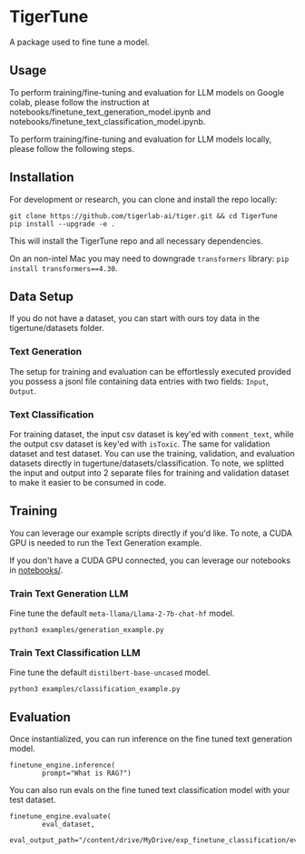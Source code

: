# TigerTune
A package used to fine tune a model.

## Usage
To perform training/fine-tuning and evaluation for LLM models on Google colab, please follow the instruction at notebooks/finetune_text_generation_model.ipynb and notebooks/finetune_text_classification_model.ipynb.

To perform training/fine-tuning and evaluation for LLM models locally, please follow the following steps.

## Installation

For development or research, you can clone and install the repo locally:
```shell
git clone https://github.com/tigerlab-ai/tiger.git && cd TigerTune
pip install --upgrade -e .
```
This will install the TigerTune repo and all necessary dependencies.

On an non-intel Mac you may need to downgrade `transformers` library: `pip install transformers==4.30`.

## Data Setup
If you do not have a dataset, you can start with ours toy data in the tigertune/datasets folder.

### Text Generation
The setup for training and evaluation can be effortlessly executed provided you possess a jsonl file containing data entries with two fields: `Input`, `Output`.

### Text Classification
For training dataset, the input csv dataset is key'ed with `comment_text`, while the output csv dataset is key'ed with `isToxic`.
The same for validation dataset and test dataset.
You can use the training, validation, and evaluation datasets directly in tugertune/datasets/classification. 
To note, we splitted the input and output into 2 separate files for training and validation dataset to make it easier to be consumed in code.

## Training

You can leverage our example scripts directly if you'd like. 
To note, a CUDA GPU is needed to run the Text Generation example.

If you don't have a CUDA GPU connected, you can leverage our notebooks in [notebooks/](notebooks/).

### Train Text Generation LLM
Fine tune the default `meta-llama/Llama-2-7b-chat-hf` model.
```shell
python3 examples/generation_example.py 
```

### Train Text Classification LLM
Fine tune the default `distilbert-base-uncased` model.
```shell
python3 examples/classification_example.py  
```

## Evaluation
Once instantialized, you can run inference on the fine tuned text generation model.
```shell
finetune_engine.inference(
        prompt="What is RAG?")
```

You can also run evals on the fine tuned text classification model with your test dataset.
```shell
finetune_engine.evaluate(
        eval_dataset,
        eval_output_path="/content/drive/MyDrive/exp_finetune_classification/eval_result")
```
